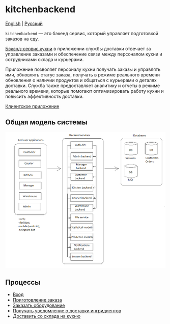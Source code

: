 # kitchenbackend

[English](kitchenbackend.md) | [Русский](kitchenbackend.ru.md)

`kitchenbackend` — это бэкенд сервис, который управляет подготовкой заказов на еду.

[Бэкэнд-сервис кухни](kitchenbackend.md) в приложении службы доставки отвечает за управление заказами и обеспечение связи между персоналом кухни и сотрудниками склада и курьерами.

Приложение позволяет персоналу кухни получать заказы и управлять ими, обновлять статус заказа, получать в режиме реального времени обновления о наличии продуктов и общаться с курьерами о деталях доставки.
Служба также предоставляет аналитику и отчеты в режиме реального времени, которые помогают оптимизировать работу кухни и повысить эффективность доставки.

[Клиентское приложение](../frontend/kitchenclient.ru.md)

## Общая модель системы 

![system_overall](../img/system_overall.png)

## Процессы 

- [Вход](../processes/auth/signin.ru.md)
- [Приготовление заказа](../processes/kitchen/preparemeal.ru.md)
- [Заказать оборудование](../processes/systembackend/requestequipment.ru.md)
- [Получать уведомление о доставки ингридиентов](../processes/kitchen/notificationsaboutingredients.ru.md)
- [Доставить со склада на кухню](../processes/warehouse/wh2kitchen.ru.md)
